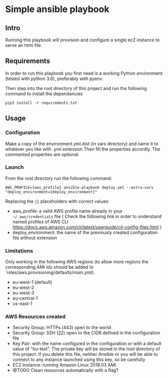 # Simple ansible playbook
## Intro
Running this playbook will provision and configure a single ec2 instance to serve an html file

## Requirements
In order to run this playbook you first need is a working Python environment (tested with python 3.6), preferably with pyenv.

Then step into the root directory of this project and run the following command to install the dependencies
```
pip3 install -r requirements.txt
```

## Usage

### Configuration
Make a copy of the environment.yml.dist (in vars directory) and name it to whatever you like with .yml extension
Then fill the properties accordly. The commented properties are optional.

### Launch
From the root directory run the following command:
```
AWS_PROFILE={aws_profile} ansible-playbook deploy.yml --extra-vars "deploy_environment={deploy_environment}"
```

Replacing the `{}` placeholders with correct values:
- aws_profile: a valid AWS profile name already in your `~/.aws/credentials` file ( Check the following link in order to understand named profiles of AWS CLI https://docs.aws.amazon.com/cli/latest/userguide/cli-config-files.html )
- deploy_environment: the name of the previously created configuration file without extension

### Limitations
Only working in the following AWS regions (to allow more regions the corresponding AMI ids should be added to `roles/aws.provisioning/defaults/main.yml):
  - eu-west-1 (default)
  - eu-west-2
  - eu-west-3
  - eu-central-1
  - us-east-1

### AWS Resources created
- Security Group: HTTPs (443) open to the world
- Security Group: SSH (22) open to the CIDR defined in the configuration file
- Key Pair: with the name configured in the configuration or with a default value of "hu-test". The private key will be stored in the root directory of this project. If you delete this file, neither Ansible or you will be able to connect to any instance launched using this key, so be carefully
- EC2 instance: running Amazon Linux 2018.03 AMI
- @TODO Clean resources automatically with a flag?
